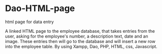 # Dao-HTML-page
html page for data entry

A linked HTML page to the employee database, that takes entries from the user, asking for the employee's number, a description text, date and an image.
These entries then will go to the database and will insert a new row into the employee table.
By using Xampp, Dao, PHP, HTML, css, Javascript.
